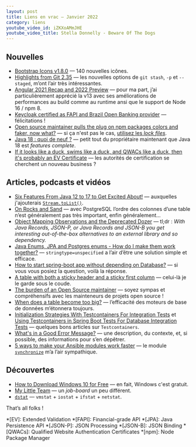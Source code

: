 ```yaml
---
layout: post
title: Liens en vrac — Janvier 2022
category: liens
youtube_video_id: iZKXoAMmJHE
youtube_video_title: Stella Donnelly - Beware Of The Dogs
---
```


## Nouvelles

- [Bootstrap Icons v1.8.0](https://blog.getbootstrap.com/2022/01/31/bootstrap-icons-1-8-0/)
  — 140 nouvelles icônes.
- [Highlights from Git 2.35](https://github.blog/2022-01-24-highlights-from-git-2-35/)
  — les nouvelles options de `git stash`, `-p` et `--staged`, m’ont l’air très intéressantes.
- [Angular 2021 Recap and 2022 Preview](https://blog.angular.io/angular-2021-recap-and-2022-preview-cb3067f76217)
  — pour ma part, j’ai particulièrement apprécié la v13 avec ses améliorations de performances au build comme au runtime
  ansi que le support de Node 16 / npm 8.
- [Keycloak certified as FAPI and Brazil Open Banking provider](https://www.keycloak.org/2022/01/fapi)
  — félicitations !
- [Open source maintainer pulls the plug on npm packages colors and faker, now what?](https://snyk.io/blog/open-source-npm-packages-colors-faker/)
  — si ça n'est pas le cas, [utilisez les _lock files_](https://snyk.io/blog/what-is-package-lock-json/).
- [Java 18 : quoi de neuf ?](https://www.loicmathieu.fr/wordpress/informatique/java-18-quoi-de-neuf/)
  — petit tout du propriétaire maintenant que Java 18 est _features complete_.
- [If it looks like a duck, swims like a duck, and QWACs like a duck, then it's probably an EV Certificate](https://scotthelme.co.uk/looks-like-a-duck-swims-like-a-duck-qwacs-like-a-duck-probably-an-ev-certifiacate/)
  — les autorités de certification se cherchent un nouveau business ?

## Articles, podcasts et vidéos

- [Six Features From Java 12 to 17 to Get Excited About!](https://www.infoq.com/articles/six-features-jdk12-to-jdk17)
  — auxquelles j'ajouterais [`Stream.toList()`](https://todd.ginsberg.com/post/java-16/stream-tolist/).
- [On Rocks and Sand](https://www.2ndquadrant.com/en/blog/on-rocks-and-sand/)
  — avec PostgreSQL l’ordre des colonnes d’une table n’est généralement pas très important, enfin généralement...
- [Object Mapping Observations and the Deprecated Dozer](https://adambien.blog/roller/abien/entry/object_mapping_observations_and_the)
  — tl;dr : _With Java Records, JSON-P, or Java Records and JSON-B you get interesting out-of-the-box alternatives to an
  external library and so dependency._
- [Java Enums, JPA and Postgres enums - How do I make them work together?](https://stackoverflow.com/a/43125099)
  — `stringtype=unspecified` a l’air d’être une solution simple et efficace.
- [How to start spring-boot app without depending on Database?](https://stackoverflow.com/a/23875516)
  — si vous vous posiez la question, voilà la réponse.
- [A table with both a sticky header and a sticky first column](https://css-tricks.com/a-table-with-both-a-sticky-header-and-a-sticky-first-column/)
  — celui-là je le garde sous le coude.
- [The burden of an Open Source maintainer](https://www.jeffgeerling.com/blog/2022/burden-open-source-maintainer)
  — soyez sympas et compréhensifs avec les mainteneurs de projets open source !
- [When does a table become too big?](https://connor-mcdonald.com/2021/11/13/when-does-a-table-become-too-big/)
  — l’efficacité des moteurs de base de données m’étonnera toujours. 
- [Initialization Strategies With Testcontainers For Integration Tests](https://rieckpil.de/initialization-strategies-with-testcontainers-for-integration-tests/)
  et [Using Testcontainers in Spring Boot Tests For Database Integration Tests](https://blog.sandra-parsick.de/2020/05/21/using-testcontainers-in-spring-boot-tests-for-database-integration-tests/)
  — quelques bons articles sur `Testcontainers`.
- [What's in a Good Error Message?](https://www.morling.dev/blog/whats-in-a-good-error-message/)
  — une description, du contexte, et, si possible, des informations pour s’en dépêtrer.
- [5 ways to make your Ansible modules work faster](https://www.redhat.com/sysadmin/faster-ansible-modules)
  — le module [`synchronize`](https://docs.ansible.com/ansible/latest/collections/ansible/posix/synchronize_module.html)
  m’a l’air sympathique.

## Découvertes

- [How to Download Windows 10 for Free](https://www.extremetech.com/computing/260524-download-windows-10-free)
  — en fait, Windows c'est gratuit.
- [My Little Team](https://www.mylittleteam.com)
  — un _job-board_ un peu différent.
- [`dstat`](https://haydenjames.io/dstat-command-in-linux-examples/)
  — `vmstat` + `iostat` + `ifstat` + `netstat`.

That’s all folks !

*[EV]: Extended Validation
*[FAPI]: Financial-grade API
*[JPA]: Java Persistence API
*[JSON-P]: JSON Processing
*[JSON-B]: JSON Binding
*[QWACs]: Qualified Website Authentication Certificates
*[npm]: Node Package Manager
